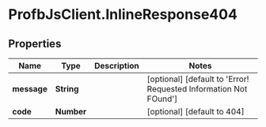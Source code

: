 # ProfbJsClient.InlineResponse404

## Properties
Name | Type | Description | Notes
------------ | ------------- | ------------- | -------------
**message** | **String** |  | [optional] [default to &#x27;Error! Requested Information Not FOund&#x27;]
**code** | **Number** |  | [optional] [default to 404]
